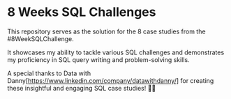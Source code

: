 # 8 Weeks SQL Challenges
This repository serves as the solution for the 8 case studies from the #8WeekSQLChallenge.

It showcases my ability to tackle various SQL challenges and demonstrates my proficiency in SQL query writing and problem-solving skills.

A special thanks to Data with Danny[https://www.linkedin.com/company/datawithdanny/] for creating these insightful and engaging SQL case studies! 👋🏻
